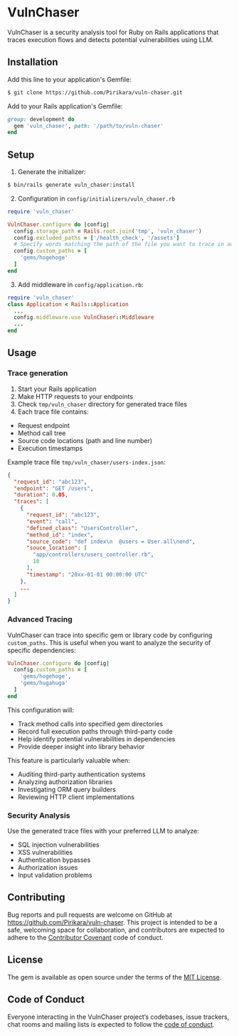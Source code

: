 # VulnChaser
VulnChaser is a security analysis tool for Ruby on Rails applications that traces execution flows and detects potential vulnerabilities using LLM.

## Installation

Add this line to your application's Gemfile:

```bash
$ git clone https://github.com/Pirikara/vuln-chaser.git
```

Add to your Rails application's Gemfile:
```ruby
group: development do
  gem 'vuln_chaser', path: '/path/to/vuln-chaser'
end
```

## Setup
1. Generate the initializer:
```bash
$ bin/rails generate vuln_chaser:install
```
2. Configuration in `config/initializers/vuln_chaser.rb`
```ruby
require 'vuln_chaser'

VulnChaser.configure do |config|
  config.storage_path = Rails.root.join('tmp', 'vuln_chaser')
  config.excluded_paths = ['/health_check', '/assets']
  # Specify words matching the path of the file you want to trace in addition to Rails.root (optional)
  config.custom_paths = [
    'gems/hogehoge'
  ]
end
```
3. Add middleware in `config/application.rb`:
```ruby
require 'vuln_chaser'
class Application < Rails::Application
  ...
  config.middleware.use VulnChaser::Middleware
  ...
end
```
## Usage
### Trace generation
1. Start your Rails application
2. Make HTTP requests to your endpoints
3. Check `tmp/vuln_chaser` directory for generated trace files
4. Each trace file contains:
- Request endpoint
- Method call tree
- Source code locations (path and line number)
- Execution timestamps

Example trace file `tmp/vuln_chaser/users-index.json`:
```json
{
  "request_id": "abc123",
  "endpoint": "GET /users",
  "duration": 0.05,
  "traces": [
    {
      "request_id": "abc123",
      "event": "call",
      "defined_class": "UsersController",
      "method_id": "index",
      "source_code": "def index\n  @users = User.all\nend",
      "souce_location": [
        "app/controllers/users_controller.rb",
        10
      ],
      "timestamp": "20xx-01-01 00:00:00 UTC"
    },
    ...
  ]
}
```

### Advanced Tracing
VulnChaser can trace into specific gem or library code by configuring `custom_paths`. This is useful when you want to analyze the security of specific dependencies:

```ruby
VulnChaser.configure do |config|
  config.custom_paths = [
    'gems/hogehoge',
    'gems/hugahuga'
  ]
end
```
This configuration will:
- Track method calls into specified gem directories
- Record full execution paths through third-party code
- Help identify potential vulnerabilities in dependencies
- Provide deeper insight into library behavior

This feature is particularly valuable when:
- Auditing third-party authentication systems
- Analyzing authorization libraries
- Investigating ORM query builders
- Reviewing HTTP client implementations

### Security Analysis
Use the generated trace files with your preferred LLM to analyze:
- SQL injection vulnerabilities
- XSS vulnerabilities
- Authentication bypasses
- Authorization issues
- Input validation problems

## Contributing

Bug reports and pull requests are welcome on GitHub at https://github.com/Pirikara/vuln-chaser. This project is intended to be a safe, welcoming space for collaboration, and contributors are expected to adhere to the [Contributor Covenant](http://contributor-covenant.org) code of conduct.

## License

The gem is available as open source under the terms of the [MIT License](https://opensource.org/licenses/MIT).

## Code of Conduct

Everyone interacting in the VulnChaser project’s codebases, issue trackers, chat rooms and mailing lists is expected to follow the [code of conduct](https://github.com/Pirkara/vuln-chaser/blob/main/CODE_OF_CONDUCT.md).
